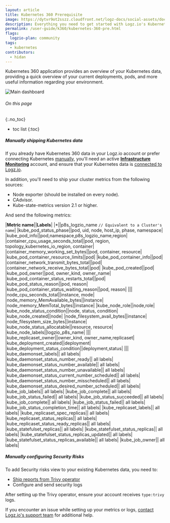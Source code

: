 ```yaml
---
layout: article
title: Kubernetes 360 Prerequisite
image: https://dytvr9ot2sszz.cloudfront.net/logz-docs/social-assets/docs-social.jpg
description: Everything you need to get started with Logz.io's Kubernetes 360
permalink: /user-guide/k360/kubernetes-360-pre.html
flags:
  logzio-plan: community
tags:
  - kubernetes
contributors:
  - hidan
---
```



<!-- #### Meet your dashboard

Your Kubernetes 360 dashboard includes an overview of your clusters and deployments' current status.

![K360 Overview](https://dytvr9ot2sszz.cloudfront.net/logz-docs/k360/k360-overview.png) -->

Kubernetes 360 application provides an overview of your Kubernetes data, providing a quick overview of your current deployments, pods, and more useful information regarding your environment.

![Main dashboard](https://dytvr9ot2sszz.cloudfront.net/logz-docs/k360/k360-main.png)


###### On this page
{:.no_toc}

* toc list
{:toc}



##### Manually shipping Kubernetes data


If you already have Kubernetes 360 data in your Logz.io account or prefer connecting Kubernetes [manually](https://app.logz.io/#/dashboard/send-your-data/collection?tag=all&collection=prometheus-sources), you'll need an active **[Infrastructure Monitoring](https://app.logz.io/#/dashboard/metrics)** account, and ensure that your Kubernetes data is [connected to Logz.io](https://app.logz.io/#/dashboard/send-your-data/agent/new).

In addition, you'll need to ship your cluster metrics from the following sources:

* Node exporter (should be installed on every node).
* CAdvisor.
* Kube-state-metrics version 2.1 or higher.

And send the following metrics:

|**Metric name**||**Labels**|
|*||p8s_logzio_name `// Equivalent to a Cluster's name`|
|kube_pod_status_phase||pod, uid, node, host_ip, phase, namespace|
|kube_pod_info||pod,namespace,p8s_logzio_name,region|
|container_cpu_usage_seconds_total||pod, region, topology_kubernetes_io_region, container|
|container_memory_working_set_bytes||pod, container, resource|
|kube_pod_container_resource_limits||pod|
|kube_pod_container_info||pod|
|container_network_transmit_bytes_total||pod|
|container_network_receive_bytes_total||pod|
|kube_pod_created||pod|
|kube_pod_owner||pod, owner_kind, owner_name|
|kube_pod_container_status_restarts_total||pod|
|kube_pod_status_reason||pod, reason|
|kube_pod_container_status_waiting_reason||pod, reason|
|||
|node_cpu_seconds_total||instance, mode|
|node_memory_MemAvailable_bytes||instance|
|node_memory_MemTotal_bytes||instance|
|kube_node_role||node,role|
|kube_node_status_condition||node, status, condition|
|kube_node_created||node|
|node_filesystem_avail_bytes||instance|
|node_filesystem_size_bytes||instance|
|kube_node_status_allocatable||resource, resource|
|kube_node_labels||logzio_p8s_name|
|||
|kube_replicaset_owner||owner_kind, owner_name,replicaset|
|kube_deployment_created||deployment|
|kube_deployment_status_condition||deployment,status|
|||
|kube_daemonset_labels|| all labels|
|kube_daemonset_status_number_ready|| all labels|
|kube_daemonset_status_number_available|| all labels|
|kube_daemonset_status_number_unavailable|| all labels|
|kube_daemonset_status_current_number_scheduled|| all labels|
|kube_daemonset_status_number_misscheduled|| all labels|
|kube_daemonset_status_desired_number_scheduled|| all labels|
|kube_job_labels|| all labels|
|kube_job_complete|| all labels|
|kube_job_status_failed|| all labels|
|kube_job_status_succeeded|| all labels|
|kube_job_complete|| all labels|
|kube_job_status_failed|| all labels|
|kube_job_status_completion_time|| all labels|
|kube_replicaset_labels|| all labels|
|kube_replicaset_spec_replicas|| all labels|
|kube_replicaset_status_replicas|| all labels|
|kube_replicaset_status_ready_replicas|| all labels|
|kube_statefulset_replicas|| all labels|
|kube_statefulset_status_replicas|| all labels|
|kube_statefulset_status_replicas_updated|| all labels|
|kube_statefulset_status_replicas_available|| all labels|
|kube_job_owner|| all labels|


##### Manually configuring Security Risks

To add Security risks view to your existing Kubernetes data, you need to:

* [Ship reports from Trivy operator](/shipping/log-sources/trivy.html)
* Configure and send security logs

After setting up the Trivy operator, ensure your account receives `type:trivy` logs. 

<!-- 
After deploying the updated Helm chart, ensure you're sending the following logs:

|**Source**|**Log**|
|kubernetes|host_ip|
|kubernetes|container_name|
|kubernetes|pod_uid|
|kubernetes|deployment_name|
|kubernetes|pod_ip|
|kubernetes|node_name|
|kubernetes|resource_kind|
|kubernetes|resource_name|
|kubernetes|namespace_name|
|kubernetes|pod_name|
||severity|
||resource|
||title|
||env_id|
||vulnerabilityID|
||primaryLink|
-->

If you encounter an issue while setting up your metrics or logs, [contact Logz.io's support team](mailto:help@logz.io) for additional help.